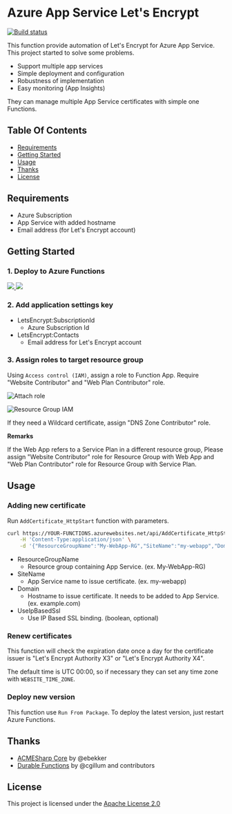 # Azure App Service Let's Encrypt

[![Build status](https://ci.appveyor.com/api/projects/status/bhbdscxn7f33ne1p?svg=true)](https://ci.appveyor.com/project/shibayan/azure-appservice-letsencrypt)

This function provide automation of Let's Encrypt for Azure App Service. This project started to solve some problems.

- Support multiple app services
- Simple deployment and configuration
- Robustness of implementation
- Easy monitoring (App Insights)

They can manage multiple App Service certificates with simple one Functions.

## Table Of Contents

- [Requirements](#requirements)
- [Getting Started](#getting-started)
- [Usage](#usage)
- [Thanks](#thanks)
- [License](#license)

## Requirements

- Azure Subscription
- App Service with added hostname
- Email address (for Let's Encrypt account)

## Getting Started

### 1. Deploy to Azure Functions

<a href="https://portal.azure.com/#create/Microsoft.Template/uri/https%3A%2F%2Fraw.githubusercontent.com%2Fshibayan%2Fazure-appservice-letsencrypt%2Fmaster%2Fazuredeploy.json" target="_blank">
  <img src="https://azuredeploy.net/deploybutton.png" />
</a>

<a href="http://armviz.io/#/?load=https%3A%2F%2Fraw.githubusercontent.com%2Fshibayan%2Fazure-appservice-letsencrypt%2Fmaster%2Fazuredeploy.json" target="_blank">
  <img src="http://armviz.io/visualizebutton.png" />
</a>

### 2. Add application settings key

- LetsEncrypt:SubscriptionId
  - Azure Subscription Id
- LetsEncrypt:Contacts
  - Email address for Let's Encrypt account

### 3. Assign roles to target resource group

Using `Access control (IAM)`, assign a role to Function App. Require "Website Contributor" and "Web Plan Contributor" role.

![Attach role](https://user-images.githubusercontent.com/1356444/43694372-feaefda4-996d-11e8-9ee5-e58254ec05f5.png)

![Resource Group IAM](https://user-images.githubusercontent.com/1356444/44624857-e169c900-a934-11e8-982c-5ad8c163beff.png)

If they need a Wildcard certificate, assign "DNS Zone Contributor" role.

**Remarks**

If the Web App refers to a Service Plan in a different resource group, Please assign "Website Contributor" role for Resource Group with Web App and "Web Plan Contributor" role for Resource Group with Service Plan.

## Usage

### Adding new certificate

Run `AddCertificate_HttpStart` function with parameters.

```sh
curl https://YOUR-FUNCTIONS.azurewebsites.net/api/AddCertificate_HttpStart?code=YOUR-FUNCTION-SECRET -X POST \
    -H 'Content-Type:application/json' \
    -d '{"ResourceGroupName":"My-WebApp-RG","SiteName":"my-webapp","Domain":"example.com","UseIpBasedSsl":false}'
```

- ResourceGroupName
  - Resource group containing App Service. (ex. My-WebApp-RG)
- SiteName
  - App Service name to issue certificate. (ex. my-webapp)
- Domain
  - Hostname to issue certificate. It needs to be added to App Service. (ex. example.com)
- UseIpBasedSsl
  - Use IP Based SSL binding. (boolean, optional)

### Renew certificates

This function will check the expiration date once a day for the certificate issuer is "Let's Encrypt Authority X3" or "Let's Encrypt Authority X4".

The default time is UTC 00:00, so if necessary they can set any time zone with `WEBSITE_TIME_ZONE`.

### Deploy new version

This function use `Run From Package`. To deploy the latest version, just restart Azure Functions.

## Thanks

- [ACMESharp Core](https://github.com/PKISharp/ACMESharpCore) by @ebekker
- [Durable Functions](https://github.com/Azure/azure-functions-durable-extension) by @cgillum and contributors

## License

This project is licensed under the [Apache License 2.0](https://github.com/shibayan/azure-appservice-letsencrypt/blob/master/LICENSE)
